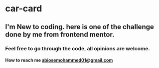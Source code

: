 # car-card

## I'm New to coding. here is one of the challenge done by me from frontend mentor.

### Feel free to go through the code, all opinions are welcome.

#### How to reach me abiosemohammed01@gmail.com  

